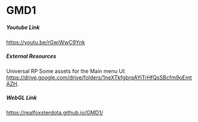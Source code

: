 # GMD1

##### Youtube Link
https://youtu.be/rGwiWwC9Ynk

##### External Resources
Universal RP
Some assets for the Main menu UI: https://drive.google.com/drive/folders/1neXTkfgbrqAYiTrHfQsSBcfm9oEmtAZH. 

##### WebGL Link
https://realfoxsterdota.github.io/GMD1/